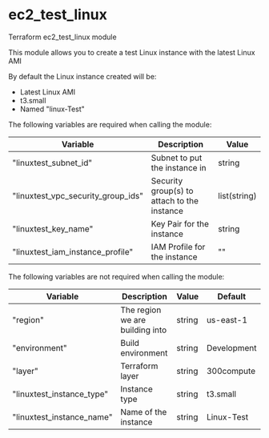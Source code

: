 # ec2_test_linux
Terraform ec2_test_linux module

This module allows you to create a test Linux instance with the latest Linux AMI

By default the Linux instance created will be:
- Latest Linux AMI
- t3.small
- Named "linux-Test"


The following variables are required when calling the module:

Variable | Description | Value
-------- | ----------- | -----
"linuxtest_subnet_id" | Subnet to put the instance in | string
"linuxtest_vpc_security_group_ids" | Security group(s) to attach to the instance | list(string)
"linuxtest_key_name" | Key Pair for the instance | string
"linuxtest_iam_instance_profile" | IAM Profile for the instance | ""


The following variables are not required when calling the module:

Variable | Description | Value | Default
-------- | ----------- | ----- | -------
"region" | The region we are building into | string | us-east-1
"environment" | Build environment | string | Development
"layer" | Terraform layer | string | 300compute
"linuxtest_instance_type" | Instance type | string | t3.small
"linuxtest_instance_name" | Name of the instance | string | Linux-Test